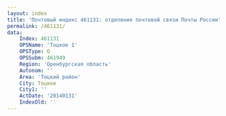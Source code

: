 ```yaml
---
layout: index
title: 'Почтовый индекс 461131: отделение почтовой связи Почты России'
permalink: /461131/
data:
    Index: 461131
    OPSName: 'Тоцкое 1'
    OPSType: О
    OPSSubm: 461949
    Region: 'Оренбургская область'
    Autonom: ''
    Area: 'Тоцкий район'
    City: Тоцкое
    City1: ''
    ActDate: '20140131'
    IndexOld: ''
---
```

